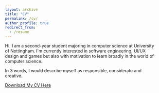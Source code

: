 ```yaml
---
layout: archive
title: "CV"
permalink: /cv/
author_profile: true
redirect_from:
  - /resume
---
```


Hi. I am a second-year student majoring in computer science at University of Nottingham. I'm currently interested in software engineering, UI/UX design and games but also with motivation to learn broadly in the world of computer science. 

In 3 words, I would describe myself as responsible, considerate and creative.

[Download My CV Here](http://zheningz.github.io/files/ZheningZHU-UniversityofNottingham.pdf)

<!-- {% include base_path %}

Education
======
* B.S. in Computer Science, University of Nottingham, 2020-2024

Work experience
======
* Summer 2015: Research Assistant
  * Github University
  * Duties included: Tagging issues
  * Supervisor: Professor Git

* Fall 2015: Research Assistant
  * Github University
  * Duties included: Merging pull requests
  * Supervisor: Professor Hub
  
Skills
======
* Skill 1
* Skill 2
  * Sub-skill 2.1
  * Sub-skill 2.2
  * Sub-skill 2.3
* Skill 3

<!-- Publications
======
  <ul>{% for post in site.publications %}
    {% include archive-single-cv.html %}
  {% endfor %}</ul>
  
Talks
======
  <ul>{% for post in site.talks %}
    {% include archive-single-talk-cv.html %}
  {% endfor %}</ul>
  
Teaching
======
  <ul>{% for post in site.teaching %}
    {% include archive-single-cv.html %}
  {% endfor %}</ul> -->
<!--   
Service and leadership
======
* Currently signed in to 43 different slack teams -->
